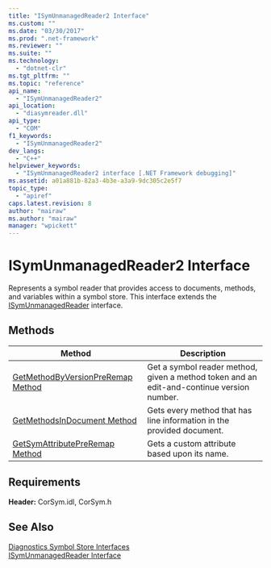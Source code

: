 ```yaml
---
title: "ISymUnmanagedReader2 Interface"
ms.custom: ""
ms.date: "03/30/2017"
ms.prod: ".net-framework"
ms.reviewer: ""
ms.suite: ""
ms.technology: 
  - "dotnet-clr"
ms.tgt_pltfrm: ""
ms.topic: "reference"
api_name: 
  - "ISymUnmanagedReader2"
api_location: 
  - "diasymreader.dll"
api_type: 
  - "COM"
f1_keywords: 
  - "ISymUnmanagedReader2"
dev_langs: 
  - "C++"
helpviewer_keywords: 
  - "ISymUnmanagedReader2 interface [.NET Framework debugging]"
ms.assetid: a01a881b-82a3-4b3e-a3a9-9dc305c2e5f7
topic_type: 
  - "apiref"
caps.latest.revision: 8
author: "mairaw"
ms.author: "mairaw"
manager: "wpickett"
---
```

# ISymUnmanagedReader2 Interface
Represents a symbol reader that provides access to documents, methods, and variables within a symbol store. This interface extends the [ISymUnmanagedReader](../../../../docs/framework/unmanaged-api/diagnostics/isymunmanagedreader-interface.md) interface.  
  
## Methods  
  
|Method|Description|  
|------------|-----------------|  
|[GetMethodByVersionPreRemap Method](../../../../docs/framework/unmanaged-api/diagnostics/isymunmanagedreader2-getmethodbyversionpreremap-method.md)|Get a symbol reader method, given a method token and an edit-and-continue version number.|  
|[GetMethodsInDocument Method](../../../../docs/framework/unmanaged-api/diagnostics/isymunmanagedreader2-getmethodsindocument-method.md)|Gets every method that has line information in the provided document.|  
|[GetSymAttributePreRemap Method](../../../../docs/framework/unmanaged-api/diagnostics/isymunmanagedreader2-getsymattributepreremap-method.md)|Gets a custom attribute based upon its name.|  
  
## Requirements  
 **Header:** CorSym.idl, CorSym.h  
  
## See Also  
 [Diagnostics Symbol Store Interfaces](../../../../docs/framework/unmanaged-api/diagnostics/diagnostics-symbol-store-interfaces.md)   
 [ISymUnmanagedReader Interface](../../../../docs/framework/unmanaged-api/diagnostics/isymunmanagedreader-interface.md)
